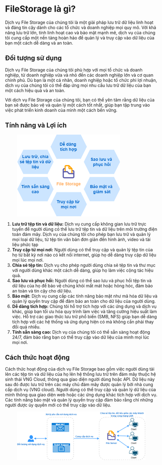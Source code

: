 # FileStorage là gì?

Dịch vụ File Storage của chúng tôi là một giải pháp lưu trữ dữ liệu linh hoạt và đáng tin cậy dành cho các tổ chức và doanh nghiệp mọi quy mô. Với khả năng lưu trữ lớn, tính linh hoạt cao và bảo mật mạnh mẽ, dịch vụ của chúng tôi cung cấp một nền tảng hoàn hảo để quản lý và truy cập vào dữ liệu của bạn một cách dễ dàng và an toàn.

## Đối tượng sử dụng

Dịch vụ File Storage của chúng tôi phù hợp với mọi tổ chức và doanh nghiệp, từ doanh nghiệp vừa và nhỏ đến các doanh nghiệp lớn và cơ quan chính phủ. Dù bạn là một cá nhân, doanh nghiệp hoặc tổ chức phi lợi nhuận, dịch vụ của chúng tôi có thể đáp ứng mọi nhu cầu lưu trữ dữ liệu của bạn một cách hiệu quả và an toàn.

Với dịch vụ File Storage của chúng tôi, bạn có thể yên tâm rằng dữ liệu của bạn sẽ được bảo vệ và quản lý một cách tốt nhất, giúp bạn tập trung vào việc phát triển kinh doanh của mình một cách bền vững.

## Tính năng và Lợi ích

<figure><img src="../../.gitbook/assets/FileStorage-Features.drawio.png" alt=""><figcaption></figcaption></figure>

1. **Lưu trữ tệp tin và dữ liệu:** Dịch vụ cung cấp không gian lưu trữ trực tuyến để người dùng có thể lưu trữ tệp tin và dữ liệu trên môi trường điện toán đám mây. Dịch vụ của chúng tôi cho phép bạn lưu trữ và quản lý mọi loại dữ liệu, từ tệp tin văn bản đơn giản đến hình ảnh, video và tài liệu phức tạp
2. **Truy cập từ mọi nơi:** Người dùng có thể truy cập và quản lý tệp tin của họ từ bất kỳ nơi nào có kết nối internet, giúp họ dễ dàng truy cập dữ liệu mọi lúc mọi nơi.
3. **Chia sẻ tệp tin:** Dịch vụ cho phép người dùng chia sẻ tệp tin và thư mục với người dùng khác một cách dễ dàng, giúp họ làm việc cộng tác hiệu quả.
4. **Sao lưu và phục hồi:** Người dùng có thể sao lưu và phục hồi tệp tin và dữ liệu của họ để bảo vệ chúng khỏi mất mát hoặc hỏng hóc, đảm bảo an toàn và tin cậy cho dữ liệu.
5. **Bảo mật:** Dịch vụ cung cấp các tính năng bảo mật như mã hóa dữ liệu và quản lý quyền truy cập để đảm bảo an toàn cho dữ liệu của người dùng.
6. **Dễ dàng tích hợp:** Chúng tôi hỗ trợ tích hợp với các ứng dụng và dịch vụ khác, giúp bạn tối ưu hóa quy trình làm việc và tăng cường hiệu suất làm việc. Hỗ trợ các giao thức lưu trữ phổ biến (SMB, NFS) giúp bạn dễ dàng tích hợp với các hệ thống và ứng dụng hiện có mà không cần phải thay đổi quá nhiều.
7. **Tính sẵn sàng cao:** Dịch vụ của chúng tôi có thể sẵn sàng hoạt động 24/7, đảm bảo rằng bạn có thể truy cập vào dữ liệu của mình mọi lúc mọi nơi.

## Cách thức hoạt động

Cách thức hoạt động của dịch vụ File Storage bao gồm việc người dùng tải lên các tệp tin và dữ liệu của họ lên hệ thống lưu trữ trên đám mây thuộc hệ sinh thái VNG Cloud, thông qua giao diện người dùng hoặc API. Dữ liệu này sau đó được lưu trữ trên các máy chủ đám mây được quản lý bởi nhà cung cấp dịch vụ (VNG cloud). Người dùng có thể truy cập và quản lý dữ liệu của mình thông qua giao diện web hoặc các ứng dụng khác tích hợp với dịch vụ. Các tính năng bảo mật và quản lý quyền truy cập đảm bảo rằng chỉ những người được ủy quyền mới có thể truy cập vào dữ liệu.

<figure><img src="../../.gitbook/assets/FileStorage-Page-1.drawio.png" alt=""><figcaption></figcaption></figure>
